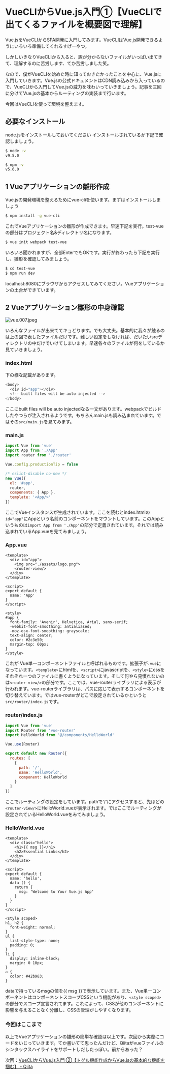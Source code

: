 # VueCLIからVue.js入門①【VueCLIで出てくるファイルを概要図で理解】

Vue.jsをVueCLIからSPA開発に入門してみます。VueCLIはVue.js開発できるようにいろいろ準備してくれるすげーやつ。

しかしいきなりVueCLIから入ると、訳が分からないファイルがいっぱい出てきて、理解するのに苦労します、てか苦労しました笑。

なので、僕がVueCLIを始めた時に知っておきたかったことを中心に、Vue.jsに入門していきます。Vue.jsの公式ドキュメントはCDN読み込みから入っているので、VueCLIから入門してVue.jsの威力を味わいっていきましょう。記事を三回に分けてVue.jsの基本からルーティングの実装まで行います。

今回はVueCLIを使って環境を整えます。

## 必要なインストール
node.jsをインストールしておいてください
インストールされているか下記で確認しましょう。

```bash
$ node -v
v9.5.0

$ npm -v
v5.6.0
```

## 1 Vueアプリケーションの雛形作成
Vue.jsの開発環境を整えるためにvue-cliを使います。まずはインストールしましょう

```bash
$ npm install -g vue-cli
```
これでVueアプリケーションの雛形が作成できます。早速下記を実行。test-vueの部分はプロジェクト名&ディレクトリ名になります。

```bash
$ vue init webpack test-vue
```

いろいろ聞かれますが、全部EnterでもOKです。実行が終わったら下記を実行し、雛形を確認してみましょう。

```bash
$ cd test-vue
$ npm run dev
```

localhost:8080にブラウザからアクセスしてみてください。Vueアプリケーションの土台ができています。

## 2 Vueアプリケーション雛形の中身確認

![vue.007.jpeg](../../img/85e76723-bb85-23fd-17a1-ace7713518e4.jpeg)

いろんなファイルが出来ててキョどります。でも大丈夫。基本的に我々が触るのは上の図で表したファイルだけです。難しい設定をしなければ、だいたいsrcディレクトリの中だけでいけてしまいます。早速各々のファイルが何をしているか見ていきましょう。

### index.html

下の様な記載があります。

```html:index.js
<body>
  <div id="app"></div>
  <!-- built files will be auto injected -->
</body>
```
ここにbuilt files will be auto injectedなる一文があります。webpackでビルドしたやつらが注入されるようです。もちろんmain.jsも読み込まれています。ではその```src/main.js```を見てみます。

### main.js

```js:main.js
import Vue from 'vue'
import App from './App'
import router from './router'

Vue.config.productionTip = false

/* eslint-disable no-new */
new Vue({
  el: '#app',
  router,
  components: { App },
  template: '<App/>'
})

```

ここでVueインスタンスが生成されています。ここを読むとindex.htmlの```id="app"```にAppという名前のコンポーネントをマウントしています。このAppというものは```import App from './App'```の部分で定義されています。それでは読み込まれているApp.vueを見てみましょう。

### App.vue

```vue:App.vue
<template>
  <div id="app">
    <img src="./assets/logo.png">
    <router-view/>
  </div>
</template>

<script>
export default {
  name: 'App'
}
</script>

<style>
#app {
  font-family: 'Avenir', Helvetica, Arial, sans-serif;
  -webkit-font-smoothing: antialiased;
  -moz-osx-font-smoothing: grayscale;
  text-align: center;
  color: #2c3e50;
  margin-top: 60px;
}
</style>

```
これが Vue単一コンポーネントファイルと呼ばれるものです。拡張子が```.vue```になっています。```<template>```にhtmlを、```<script>```にjavascriptを、```<style>```にcssをそれぞれ一つのファイルに書くようになっています。そして何やら見慣れないのは```<router-view/>```の部分です。ここでは、vue-routerライブラリによる表示が行われます。vue-routerライブラリは、パスに応じて表示するコンポーネントを切り替えています。ではvue-routerがどこで設定されているかというと```src/router/index.js```です。

### router/index.js

```js:router/index.js
import Vue from 'vue'
import Router from 'vue-router'
import HelloWorld from '@/components/HelloWorld'

Vue.use(Router)

export default new Router({
  routes: [
    {
      path: '/',
      name: 'HelloWorld',
      component: HelloWorld
    }
  ]
})

```
ここでルーティングの設定をしています。pathで'/'にアクセスすると、先ほどの```<router-view/>```にHelloWorld.vueが表示されます。ではここでルーティングが設定されているHelloWorld.vueをみてみましょう。

### HelloWorld.vue

```vue:HelloWorld.vue
<template>
  <div class="hello">
    <h1>{{ msg }}</h1>
    <h2>Essential Links</h2>
  </div>
</template>

<script>
export default {
  name: 'hello',
  data () {
    return {
      msg: 'Welcome to Your Vue.js App'
    }
  }
}
</script>

<style scoped>
h1, h2 {
  font-weight: normal;
}
ul {
  list-style-type: none;
  padding: 0;
}
li {
  display: inline-block;
  margin: 0 10px;
}
a {
  color: #42b983;
}
```

dataで持っているmsgの値を{{ msg }}で表示しています。また、Vue単一コンポーネントはコンポーネントスコープCSSという機能があり、```<style scoped>```の部分でスコープ宣言されてます。これによって、CSSが他のコンポーネントに影響を与えることなく分離し、CSSの管理がしやすくなります。

### 今回はここまで
以上でVueアプリケーションの雛形の簡単な確認は以上です。次回から実際にコードをいじっていきます。てか書いてて思ったんだけど、Qiitaがvueファイルのシンタックスハイライトをサポートしだしたっぽい。前からあった？


次回：[VueCLIからVue.js入門 ②【トグル機能作成からVue.jsの基本的な機能を掴む】 - Qiita](https://qiita.com/po3rin/items/15e1972ef5165b3725bf)

